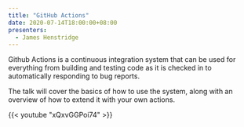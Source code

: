 ```yaml
---
title: "GitHub Actions"
date: 2020-07-14T18:00:00+08:00
presenters:
  - James Henstridge
---
```


Github Actions is a continuous integration system that can be used for
everything from building and testing code as it is checked in to
automatically responding to bug reports.
<!--more-->

The talk will cover the basics of how to use the system, along with an
overview of how to extend it with your own actions.

{{< youtube "xQxvGGPoi74" >}}
